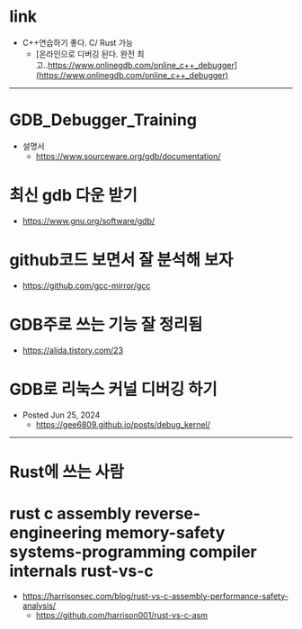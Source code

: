 # link

- C++연습하기 좋다. C/ Rust 가능
  - [온라인으로 디버깅 된다. 완전 최고..https://www.onlinegdb.com/online_c++_debugger](https://www.onlinegdb.com/online_c++_debugger)

<hr />



# GDB_Debugger_Training
- 설명서
  - https://www.sourceware.org/gdb/documentation/

# 최신 gdb 다운 받기
- https://www.gnu.org/software/gdb/

# github코드 보면서 잘 분석해 보자
- https://github.com/gcc-mirror/gcc

# GDB주로 쓰는 기능 잘 정리됨
- https://alida.tistory.com/23

# GDB로 리눅스 커널 디버깅 하기
- Posted Jun 25, 2024
  - https://gee6809.github.io/posts/debug_kernel/

<hr />

# Rust에 쓰는 사람

# rust c assembly reverse-engineering memory-safety systems-programming compiler internals rust-vs-c 
- https://harrisonsec.com/blog/rust-vs-c-assembly-performance-safety-analysis/
  - https://github.com/harrison001/rust-vs-c-asm
